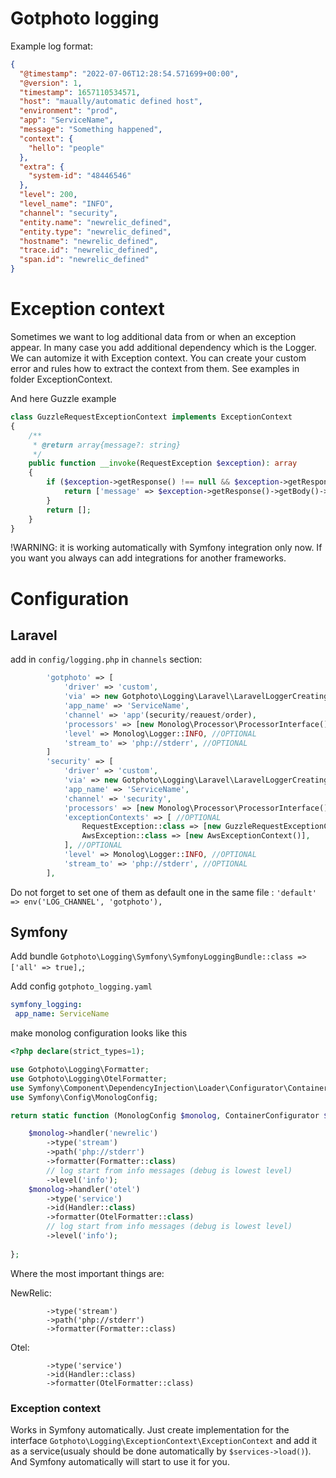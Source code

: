 # Gotphoto logging

Example log format:
```json
{
  "@timestamp": "2022-07-06T12:28:54.571699+00:00",
  "@version": 1,
  "timestamp": 1657110534571,
  "host": "maually/automatic defined host",
  "environment": "prod",
  "app": "ServiceName",
  "message": "Something happened",
  "context": {
    "hello": "people"
  },
  "extra": {
    "system-id": "48446546"
  },
  "level": 200,
  "level_name": "INFO",
  "channel": "security",
  "entity.name": "newrelic_defined",
  "entity.type": "newrelic_defined",
  "hostname": "newrelic_defined",
  "trace.id": "newrelic_defined",
  "span.id": "newrelic_defined"
}
```

# Exception context

Sometimes we want to log additional data from or when an exception appear. In many case you add additional dependency which is the Logger.
We can automize it with Exception context. You can create your custom error and rules how to extract the context from them.
See examples in folder ExceptionContext.

And here Guzzle example
```php
class GuzzleRequestExceptionContext implements ExceptionContext
{
    /**
     * @return array{message?: string}
     */
    public function __invoke(RequestException $exception): array
    {
        if ($exception->getResponse() !== null && $exception->getResponse()->getBody() !== null) {
            return ['message' => $exception->getResponse()->getBody()->getContents()];
        }
        return [];
    }
}
```
!WARNING: it is working automatically with Symfony integration only now. If you want you always can add integrations for another frameworks.


# Configuration
## Laravel
add in `config/logging.php` in `channels` section:

```php
        'gotphoto' => [
            'driver' => 'custom',
            'via' => new Gotphoto\Logging\Laravel\LaravelLoggerCreating,
            'app_name' => 'ServiceName',
            'channel' => 'app'(security/reauest/order),
            'processors' => [new Monolog\Processor\ProcessorInterface()], //OPTIONAL
            'level' => Monolog\Logger::INFO, //OPTIONAL
            'stream_to' => 'php://stderr', //OPTIONAL
        ]
        'security' => [
            'driver' => 'custom',
            'via' => new Gotphoto\Logging\Laravel\LaravelLoggerCreating,
            'app_name' => 'ServiceName',
            'channel' => 'security',
            'processors' => [new Monolog\Processor\ProcessorInterface()], //OPTIONAL
            'exceptionContexts' => [ //OPTIONAL
                RequestException::class => [new GuzzleRequestExceptionContext()],
                AwsException::class => [new AwsExceptionContext()],
            ], //OPTIONAL
            'level' => Monolog\Logger::INFO, //OPTIONAL
            'stream_to' => 'php://stderr', //OPTIONAL
        ],
```

Do not forget to set one of them as default one in the same file : `'default' => env('LOG_CHANNEL', 'gotphoto'),`

## Symfony

Add bundle `Gotphoto\Logging\Symfony\SymfonyLoggingBundle::class => ['all' => true],`;

Add config `gotphoto_logging.yaml`

```yaml
symfony_logging:
 app_name: ServiceName
```

make monolog configuration looks like this

```php
<?php declare(strict_types=1);

use Gotphoto\Logging\Formatter;
use Gotphoto\Logging\OtelFormatter;
use Symfony\Component\DependencyInjection\Loader\Configurator\ContainerConfigurator;
use Symfony\Config\MonologConfig;

return static function (MonologConfig $monolog, ContainerConfigurator $containerConfigurator): void {

    $monolog->handler('newrelic')
        ->type('stream')
        ->path('php://stderr')
        ->formatter(Formatter::class)
        // log start from info messages (debug is lowest level)
        ->level('info');
    $monolog->handler('otel')
        ->type('service')
        ->id(Handler::class)
        ->formatter(OtelFormatter::class)
        // log start from info messages (debug is lowest level)
        ->level('info');
    
};

```
Where the most important things are:

NewRelic:
```
        ->type('stream')
        ->path('php://stderr')
        ->formatter(Formatter::class)
```
Otel:
```
        ->type('service')
        ->id(Handler::class)
        ->formatter(OtelFormatter::class)
```

### Exception context
Works in Symfony automatically. Just create implementation for the interface `Gotphoto\Logging\ExceptionContext\ExceptionContext` and add it as a
 service(usualy should be done automatically by `$services->load()`). And Symfony automatically will start to use it for you.
